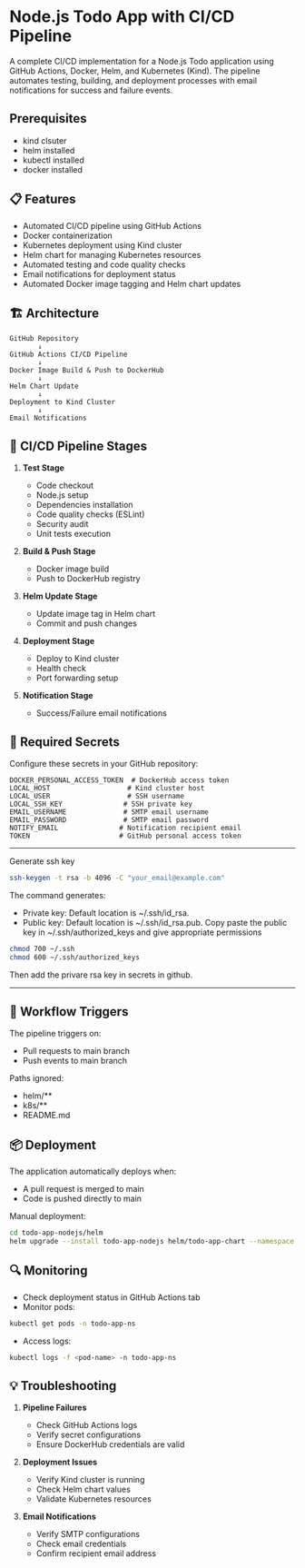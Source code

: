 # Node.js Todo App with CI/CD Pipeline

A complete CI/CD implementation for a Node.js Todo application using GitHub Actions, Docker, Helm, and Kubernetes (Kind). The pipeline automates testing, building, and deployment processes with email notifications for success and failure events.

## Prerequisites

- kind clsuter
- helm installed
- kubectl installed
- docker installed
  
## 📋 Features

- Automated CI/CD pipeline using GitHub Actions
- Docker containerization
- Kubernetes deployment using Kind cluster
- Helm chart for managing Kubernetes resources
- Automated testing and code quality checks
- Email notifications for deployment status
- Automated Docker image tagging and Helm chart updates

## 🏗️ Architecture

```
GitHub Repository
       ↓
GitHub Actions CI/CD Pipeline
       ↓
Docker Image Build & Push to DockerHub
       ↓
Helm Chart Update
       ↓
Deployment to Kind Cluster
       ↓
Email Notifications
```

## 🚀 CI/CD Pipeline Stages

1. **Test Stage**
   - Code checkout
   - Node.js setup
   - Dependencies installation
   - Code quality checks (ESLint)
   - Security audit
   - Unit tests execution

2. **Build & Push Stage**
   - Docker image build
   - Push to DockerHub registry

3. **Helm Update Stage**
   - Update image tag in Helm chart
   - Commit and push changes

4. **Deployment Stage**
   - Deploy to Kind cluster
   - Health check
   - Port forwarding setup

5. **Notification Stage**
   - Success/Failure email notifications


## 🔑 Required Secrets

Configure these secrets in your GitHub repository:

```
DOCKER_PERSONAL_ACCESS_TOKEN  # DockerHub access token
LOCAL_HOST                   # Kind cluster host
LOCAL_USER                   # SSH username
LOCAL_SSH_KEY               # SSH private key
EMAIL_USERNAME              # SMTP email username
EMAIL_PASSWORD              # SMTP email password
NOTIFY_EMAIL               # Notification recipient email
TOKEN                      # GitHub personal access token
```
---

Generate ssh key

```bash
ssh-keygen -t rsa -b 4096 -C "your_email@example.com"
```
The command generates:
- Private key: Default location is ~/.ssh/id_rsa.
- Public key: Default location is ~/.ssh/id_rsa.pub.
Copy paste the public key in ~/.ssh/authorized_keys and give appropriate permissions

```bash
chmod 700 ~/.ssh
chmod 600 ~/.ssh/authorized_keys
```

Then add the privare rsa key in secrets in github.

---



## 🔄 Workflow Triggers

The pipeline triggers on:
- Pull requests to main branch
- Push events to main branch

Paths ignored:
- helm/**
- k8s/**
- README.md

## 📦 Deployment

The application automatically deploys when:
- A pull request is merged to main
- Code is pushed directly to main

Manual deployment:
```bash
cd todo-app-nodejs/helm
helm upgrade --install todo-app-nodejs helm/todo-app-chart --namespace todo-app-ns --create-namespace
```

## 🔍 Monitoring

- Check deployment status in GitHub Actions tab
- Monitor pods:
```bash
kubectl get pods -n todo-app-ns
```
- Access logs:
```bash
kubectl logs -f <pod-name> -n todo-app-ns
```

## 💡 Troubleshooting

1. **Pipeline Failures**
   - Check GitHub Actions logs
   - Verify secret configurations
   - Ensure DockerHub credentials are valid

2. **Deployment Issues**
   - Verify Kind cluster is running
   - Check Helm chart values
   - Validate Kubernetes resources

3. **Email Notifications**
   - Verify SMTP configurations
   - Check email credentials
   - Confirm recipient email address

